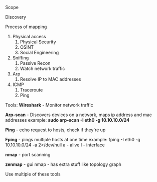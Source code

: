 Scope

Discovery

Process of mapping
1. Physical access
	1. Physical Security
	2. OSINT
	3. Social Engineering
2. Sniffing
	1. Passive Recon
	2. Watch network traffic
3. Arp
	1. Resolve IP to MAC addresses
4. ICMP
	1. Traceroute 
	2. Ping


Tools:
**Wireshark** - Monitor network traffic

**Arp-scan** - Discovers devices on a network, maps ip address and mac addresses 
example: **sudo arp-scan -I eth0 -g 10.10.10.0/24**

**Ping** - echo request to hosts, check if they're up

**Fping** - pings multiple hosts at one time
example: fping -I eth0 -g 10.10.10.0/24 -a 2>/dev/null
	a - alive
	I - interface

**nmap** - port scanning

**zenmap** - gui nmap - has extra stuff like topology graph

Use multiple of these tools
